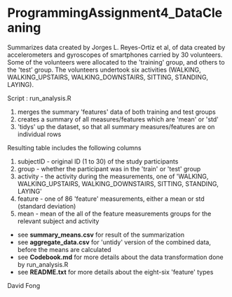 # ProgrammingAssignment4_DataCleaning

Summarizes data created by Jorges L. Reyes-Ortiz et al, of data created by accelerometers and gyroscopes of smartphones
carried by 30 volunteers. Some of the volunteers were allocated to the 'training' group, and others to the 'test' group.
The volunteers undertook six activities (WALKING, WALKING_UPSTAIRS, WALKING_DOWNSTAIRS, SITTING, STANDING, LAYING).

Script : run_analysis.R 
1. merges the summary 'features' data of both training and test groups
2. creates a summary of all measures/features which are 'mean' or 'std'
3. 'tidys' up the dataset, so that all summary measures/features are on individual rows

Resulting table includes the following columns

1. subjectID - original ID (1 to 30) of the study participants
2. group - whether the participant was in the 'train' or 'test' group
3. activity - the activity during the measurements, one of 'WALKING, WALKING_UPSTAIRS, WALKING_DOWNSTAIRS, SITTING, STANDING, LAYING'
4. feature - one of 86 'feature' measurements, either a mean or std (standard deviation)
5. mean - mean of the all of the feature measurements groups for the relevant subject and activity

* see **summary_means.csv** for result of the summarization
* see **aggregate_data.csv** for 'untidy' version of the combined data, before the means are calculated
* see **Codebook.md** for more details about the data transformation done by run_analysis.R 
* see **README.txt** for more details about the eight-six 'feature' types

David Fong
